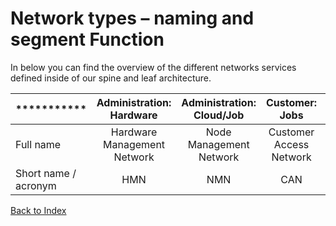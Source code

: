 # Network types – naming and segment Function

In below you can find the overview of the different networks services defined inside of our spine and leaf architecture.


| *********** | Administration: Hardware | Administration: Cloud/Job     | Customer: Jobs | Customer: Administration | Storage |
| :---        |    :----:   |    :----:   |    :----:   |     :----:   |          ---: |
| Full name      | Hardware Management Network       | Node Management Network   | Customer Access Network | Customer Management Network | Storage User Network |
| Short name / acronym   | HMN        | NMN      | CAN | CMN | SUN


[Back to Index](./index.md)


